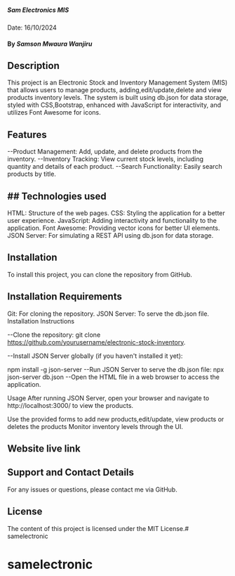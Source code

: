 ##### Sam Electronics MIS
Date: 16/10/2024

#### By *Samson Mwaura Wanjiru*
## Description
This project is an Electronic Stock and Inventory Management System (MIS) that allows users to manage products, adding,edit/update,delete and view  products  inventory levels.
The system is built using db.json for data storage, styled with CSS,Bootstrap, enhanced with JavaScript for interactivity, and utilizes Font Awesome for icons.

## Features
--Product Management: Add, update, and delete products from the inventory.
--Inventory Tracking: View current stock levels, including quantity and details of each product.
--Search Functionality: Easily search products by title.

##  ## Technologies used
HTML: Structure of the web pages.
CSS: Styling the application for a better user experience.
JavaScript: Adding interactivity and functionality to the application.
Font Awesome: Providing vector icons for better UI elements.
JSON Server: For simulating a REST API using db.json for data storage.

##  Installation
To install this project, you can clone the repository from GitHub.

## Installation Requirements
Git: For cloning the repository.
JSON Server: To serve the db.json file.
Installation Instructions

--Clone the repository:
git clone https://github.com/yourusername/electronic-stock-inventory.

--Install JSON Server globally (if you haven't installed it yet):

npm install -g json-server
--Run JSON Server to serve the db.json file:
npx json-server db.json
--Open the HTML file in a web browser to access the application.

Usage
After running JSON Server, open your browser and navigate to http://localhost:3000/ to view the products.

Use the provided forms to add new products,edit/update, view products or deletes the products 
Monitor inventory levels  through the UI.

## Website live link


## Support and Contact Details
For any issues or questions, please contact me via GitHub.

## License
The content of this project is licensed under the MIT License.# samelectronic
# samelectronic
